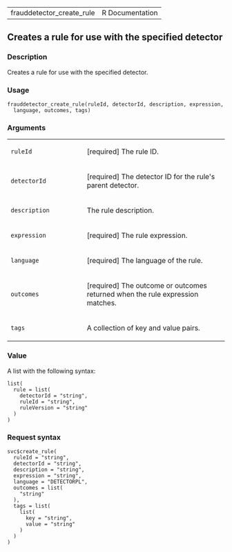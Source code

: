 <table style="width: 100%;">
<tbody>
<tr class="odd">
<td>frauddetector_create_rule</td>
<td style="text-align: right;">R Documentation</td>
</tr>
</tbody>
</table>

## Creates a rule for use with the specified detector

### Description

Creates a rule for use with the specified detector.

### Usage

    frauddetector_create_rule(ruleId, detectorId, description, expression,
      language, outcomes, tags)

### Arguments

<table>
<colgroup>
<col style="width: 35%" />
<col style="width: 65%" />
</colgroup>
<tbody>
<tr class="odd">
<td><code id="frauddetector_create_rule_:_ruleId">ruleId</code></td>
<td><p>[required] The rule ID.</p></td>
</tr>
<tr class="even">
<td><code
id="frauddetector_create_rule_:_detectorId">detectorId</code></td>
<td><p>[required] The detector ID for the rule's parent
detector.</p></td>
</tr>
<tr class="odd">
<td><code
id="frauddetector_create_rule_:_description">description</code></td>
<td><p>The rule description.</p></td>
</tr>
<tr class="even">
<td><code
id="frauddetector_create_rule_:_expression">expression</code></td>
<td><p>[required] The rule expression.</p></td>
</tr>
<tr class="odd">
<td><code id="frauddetector_create_rule_:_language">language</code></td>
<td><p>[required] The language of the rule.</p></td>
</tr>
<tr class="even">
<td><code id="frauddetector_create_rule_:_outcomes">outcomes</code></td>
<td><p>[required] The outcome or outcomes returned when the rule
expression matches.</p></td>
</tr>
<tr class="odd">
<td><code id="frauddetector_create_rule_:_tags">tags</code></td>
<td><p>A collection of key and value pairs.</p></td>
</tr>
</tbody>
</table>

### Value

A list with the following syntax:

    list(
      rule = list(
        detectorId = "string",
        ruleId = "string",
        ruleVersion = "string"
      )
    )

### Request syntax

    svc$create_rule(
      ruleId = "string",
      detectorId = "string",
      description = "string",
      expression = "string",
      language = "DETECTORPL",
      outcomes = list(
        "string"
      ),
      tags = list(
        list(
          key = "string",
          value = "string"
        )
      )
    )
